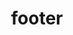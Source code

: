 ---
title: footer
email: post@turbulentflux.com
address: Karenslyst Alle 6
                        <br /> 0278, Oslo
                        <br /> Norway
youtube: https://www.youtube.com/channel/UCa5s0o4dDRb_pk9Ud0vwXzw
linkedin: https://www.linkedin.com/company/turbulent-flux/
bottomText: Lorem ipsum dolor sit amet, consectetuer adipiscing elit, sed diam amet, consectetuer adipiscing elit, sed diam
---